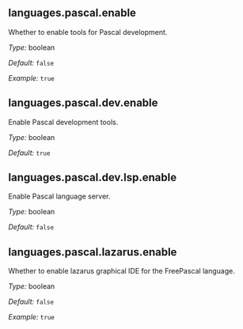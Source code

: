 [comment]: # (Do not edit this file as it is autogenerated. Go to docs/individual-docs if you want to make edits.)


[comment]: # (Please add your documentation on top of this line)

## languages\.pascal\.enable



Whether to enable tools for Pascal development\.



*Type:*
boolean



*Default:*
` false `



*Example:*
` true `



## languages\.pascal\.dev\.enable

Enable Pascal development tools\.



*Type:*
boolean



*Default:*
` true `



## languages\.pascal\.dev\.lsp\.enable



Enable Pascal language server\.



*Type:*
boolean



*Default:*
` false `



## languages\.pascal\.lazarus\.enable



Whether to enable lazarus graphical IDE for the FreePascal language\.



*Type:*
boolean



*Default:*
` false `



*Example:*
` true `
